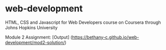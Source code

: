# web-development
HTML, CSS and Javascript for Web Developers course on Coursera through Johns Hopkins University


Module 2 Assignment:
[Output] (https://bethany-c.github.io/web-development/mod2-solution/)
